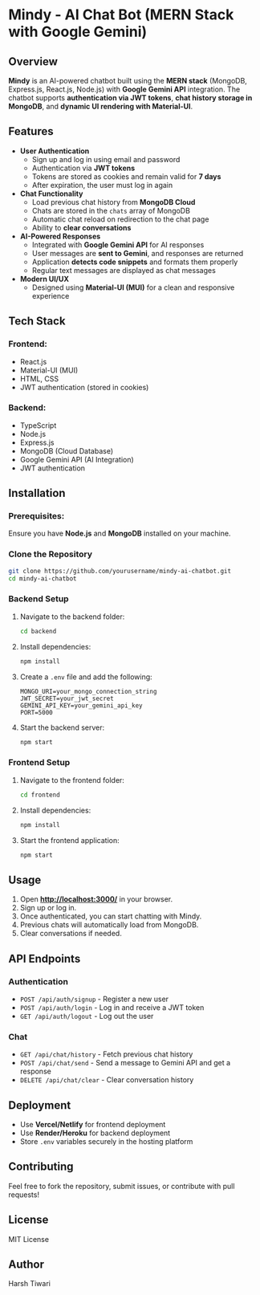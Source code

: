 # Mindy - AI Chat Bot (MERN Stack with Google Gemini)

## Overview

**Mindy** is an AI-powered chatbot built using the **MERN stack** (MongoDB, Express.js, React.js, Node.js) with **Google Gemini API** integration. The chatbot supports **authentication via JWT tokens**, **chat history storage in MongoDB**, and **dynamic UI rendering with Material-UI**.

## Features

- **User Authentication**
  - Sign up and log in using email and password
  - Authentication via **JWT tokens**
  - Tokens are stored as cookies and remain valid for **7 days**
  - After expiration, the user must log in again
- **Chat Functionality**
  - Load previous chat history from **MongoDB Cloud**
  - Chats are stored in the `chats` array of MongoDB
  - Automatic chat reload on redirection to the chat page
  - Ability to **clear conversations**
- **AI-Powered Responses**
  - Integrated with **Google Gemini API** for AI responses
  - User messages are **sent to Gemini**, and responses are returned
  - Application **detects code snippets** and formats them properly
  - Regular text messages are displayed as chat messages
- **Modern UI/UX**
  - Designed using **Material-UI (MUI)** for a clean and responsive experience

## Tech Stack

### **Frontend:**

- React.js
- Material-UI (MUI)
- HTML, CSS
- JWT authentication (stored in cookies)

### **Backend:**

- TypeScript
- Node.js
- Express.js
- MongoDB (Cloud Database)
- Google Gemini API (AI Integration)
- JWT authentication

## Installation

### **Prerequisites:**

Ensure you have **Node.js** and **MongoDB** installed on your machine.

### **Clone the Repository**

```sh
git clone https://github.com/yourusername/mindy-ai-chatbot.git
cd mindy-ai-chatbot
```

### **Backend Setup**

1. Navigate to the backend folder:
   ```sh
   cd backend
   ```
2. Install dependencies:
   ```sh
   npm install
   ```
3. Create a `.env` file and add the following:
   ```env
   MONGO_URI=your_mongo_connection_string
   JWT_SECRET=your_jwt_secret
   GEMINI_API_KEY=your_gemini_api_key
   PORT=5000
   ```
4. Start the backend server:
   ```sh
   npm start
   ```

### **Frontend Setup**

1. Navigate to the frontend folder:
   ```sh
   cd frontend
   ```
2. Install dependencies:
   ```sh
   npm install
   ```
3. Start the frontend application:
   ```sh
   npm start
   ```

## Usage

1. Open **[http://localhost:3000/](http://localhost:3000/)** in your browser.
2. Sign up or log in.
3. Once authenticated, you can start chatting with Mindy.
4. Previous chats will automatically load from MongoDB.
5. Clear conversations if needed.

## API Endpoints

### **Authentication**

- `POST /api/auth/signup` - Register a new user
- `POST /api/auth/login` - Log in and receive a JWT token
- `GET /api/auth/logout` - Log out the user

### **Chat**

- `GET /api/chat/history` - Fetch previous chat history
- `POST /api/chat/send` - Send a message to Gemini API and get a response
- `DELETE /api/chat/clear` - Clear conversation history

## Deployment

- Use **Vercel/Netlify** for frontend deployment
- Use **Render/Heroku** for backend deployment
- Store `.env` variables securely in the hosting platform

## Contributing

Feel free to fork the repository, submit issues, or contribute with pull requests!

## License

MIT License

## Author

Harsh Tiwari

